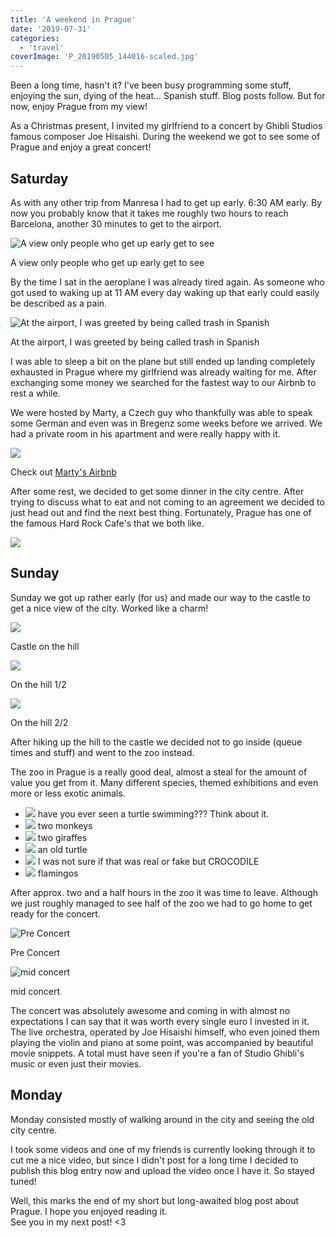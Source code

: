 ```yaml
---
title: 'A weekend in Prague'
date: '2019-07-31'
categories:
  - 'travel'
coverImage: 'P_20190505_144016-scaled.jpg'
---
```


Been a long time, hasn't it? I've been busy programming some stuff, enjoying the sun, dying of the heat... Spanish stuff. Blog posts follow. But for now, enjoy Prague from my view!

As a Christmas present, I invited my girlfriend to a concert by Ghibli Studios famous composer Joe Hisaishi. During the weekend we got to see some of Prague and enjoy a great concert!

## Saturday

As with any other trip from Manresa I had to get up early. 6:30 AM early. By now you probably know that it takes me roughly two hours to reach Barcelona, another 30 minutes to get to the airport.

![A view only people who get up early get to see](images/P_20190504_072606-1024x768.jpg)

A view only people who get up early get to see

By the time I sat in the aeroplane I was already tired again. As someone who got used to waking up at 11 AM every day waking up that early could easily be described as a pain.

![At the airport, I was greeted by being called trash in Spanish](images/P_20190504_104036-e1564592779890-784x1024.jpg)

At the airport, I was greeted by being called trash in Spanish

I was able to sleep a bit on the plane but still ended up landing completely exhausted in Prague where my girlfriend was already waiting for me. After exchanging some money we searched for the fastest way to our Airbnb to rest a while.

We were hosted by Marty, a Czech guy who thankfully was able to speak some German and even was in Bregenz some weeks before we arrived. We had a private room in his apartment and were really happy with it.

![](https://a0.muscache.com/im/pictures/260171ad-b209-4d59-927d-142d9b3c23cc.jpg?aki_policy=xx_large)

Check out [Marty's Airbnb](https://www.airbnb.com/rooms/17398524?s=67&shared_item_type=1&virality_entry_point=1&sharer_id=189703239)

After some rest, we decided to get some dinner in the city centre. After trying to discuss what to eat and not coming to an agreement we decided to just head out and find the next best thing. Fortunately, Prague has one of the famous Hard Rock Cafe's that we both like.

![](images/P_20190504_220645-e1564592838877-794x1024.jpg)

## Sunday

Sunday we got up rather early (for us) and made our way to the castle to get a nice view of the city. Worked like a charm!

![](images/P_20190505_144016-1024x768.jpg)

Castle on the hill

![](images/P_20190505_145255_vHDR_Auto_HP-1024x768.jpg)

On the hill 1/2

![](images/P_20190505_145702_vHDR_Auto_HP-1024x768.jpg)

On the hill 2/2

After hiking up the hill to the castle we decided not to go inside (queue times and stuff) and went to the zoo instead.

The zoo in Prague is a really good deal, almost a steal for the amount of value you get from it. Many different species, themed exhibitions and even more or less exotic animals.

- ![](images/P_20190505_153216_vHDR_Auto-1024x768.jpg)
  have you ever seen a turtle swimming??? Think about it.
- ![](images/P_20190505_154136_vHDR_Auto_HP-e1564592876913-782x1024.jpg)
  two monkeys
- ![](images/P_20190505_161154_vHDR_Auto_HP-e1564592899246-786x1024.jpg)
  two giraffes
- ![](images/P_20190505_165420_vHDR_Auto-e1564592919807-774x1024.jpg)
  an old turtle
- ![](images/P_20190505_171530_vHDR_Auto-1024x768.jpg)
  I was not sure if that was real or fake but CROCODILE
- ![](images/P_20190505_171158_vHDR_Auto-e1564592965489-774x1024.jpg)
  flamingos

After approx. two and a half hours in the zoo it was time to leave. Although we just roughly managed to see half of the zoo we had to go home to get ready for the concert.

![Pre Concert](images/P_20190505_192913_vHDR_Auto_HP-e1564593005277-782x1024.jpg)

Pre Concert

![mid concert](images/IMG_20190505_210810_436-545x1024.jpg)

mid concert

The concert was absolutely awesome and coming in with almost no expectations I can say that it was worth every single euro I invested in it. The live orchestra, operated by Joe Hisaishi himself, who even joined them playing the violin and piano at some point, was accompanied by beautiful movie snippets. A total must have seen if you're a fan of Studio Ghibli's music or even just their movies.

## Monday

Monday consisted mostly of walking around in the city and seeing the old city centre.

I took some videos and one of my friends is currently looking through it to cut me a nice video, but since I didn't post for a long time I decided to publish this blog entry now and upload the video once I have it. So stayed tuned!

Well, this marks the end of my short but long-awaited blog post about Prague. I hope you enjoyed reading it.  
See you in my next post! <3
